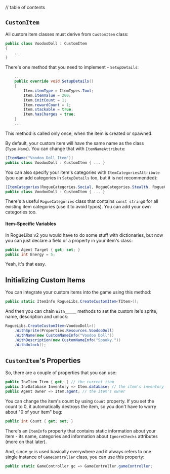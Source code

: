 // table of contents

## `CustomItem` ##

All custom item classes must derive from `CustomItem` class:

```cs
public class VoodooDoll : CustomItem
{
    ...
}
```

There's one method that you need to implement - `SetupDetails`:

```cs
    ...
    public override void SetupDetails()
    {
        Item.itemType = ItemTypes.Tool;
        Item.itemValue = 200;
        Item.initCount = 1;
        Item.rewardCount = 1;
        Item.stackable = true;
        Item.hasCharges = true;
    }
    ...
```

This method is called only once, when the item is created or spawned.

By default, your custom item will have the same name as the class (`Type.Name`). You can change that with `ItemNameAttribute`:

```cs
[ItemName("Voodoo_Doll_Item")]
public class VoodooDoll : CustomItem { ... }
```

You can also specify your item's categories with `ItemCategoriesAttribute` (you can add categories in `SetupDetails` too, but it is not recommended):

```cs
[ItemCategories(RogueCategories.Social, RogueCategories.Stealth, RogueCategories.Weird)]
public class VoodooDoll : CustomItem { ... }
```

There's a useful `RogueCategories` class that contains `const string`s for all existing item categories (use it to avoid typos). You can add your own categories too.

#### Item-Specific Variables ####

In RogueLibs v2 you would have to do some stuff with dictionaries, but now you can just declare a field or a property in your item's class:

```cs
public Agent Target { get; set; }
public int Energy = 5;
```

Yeah, it's that easy.

## Initializing Custom Items ##

You can integrate your custom items into the game using this method:

```cs
public static ItemInfo RogueLibs.CreateCustomItem<TItem>();
```

And then you can chain `With_____` methods to set the custom ite's sprite, name, description and unlock:

```cs
RogueLibs.CreateCustomItem<VoodooDoll>()
    .WithSprite(Properties.Resources.VoodooDoll)
    .WithName(new CustomNameInfo("Voodoo Doll"))
    .WithDescription(new CustomNameInfo("Spooky."))
    .WithUnlock();
```

## `CustomItem`'s Properties ##

So, there are a couple of properties that you can use:

```cs
public InvItem Item { get; } // the current item
public InvDatabase Inventory => Item.database; // the item's inventory
public Agent Owner => Item.agent; // the item's owner
```

You can change the item's count by using `Count` property. If you set the count to 0, it automatically destroys the item, so you don't have to worry about "0 of your item" bug:

```cs
public int Count { get; set; }
```

There's an `ItemInfo` property that contains static information about your item - its name, categories and information about `IgnoreChecks` attributes (more on that later).

And, since `gc` is used basically everywhere and it always refers to one single instance of `GameController` class, you can use this property:

```cs
public static GameController gc => GameController.gameController;
```